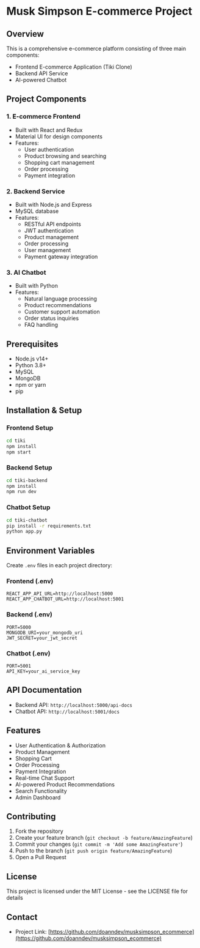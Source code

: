 # Musk Simpson E-commerce Project

## Overview

This is a comprehensive e-commerce platform consisting of three main components:

- Frontend E-commerce Application (Tiki Clone)
- Backend API Service
- AI-powered Chatbot

## Project Components

### 1. E-commerce Frontend

- Built with React and Redux
- Material UI for design components
- Features:
  - User authentication
  - Product browsing and searching
  - Shopping cart management
  - Order processing
  - Payment integration

### 2. Backend Service

- Built with Node.js and Express
- MySQL database
- Features:
  - RESTful API endpoints
  - JWT authentication
  - Product management
  - Order processing
  - User management
  - Payment gateway integration

### 3. AI Chatbot

- Built with Python
- Features:
  - Natural language processing
  - Product recommendations
  - Customer support automation
  - Order status inquiries
  - FAQ handling

## Prerequisites

- Node.js v14+
- Python 3.8+
- MySQL
- MongoDB
- npm or yarn
- pip

## Installation & Setup

### Frontend Setup

```bash
cd tiki
npm install
npm start
```

### Backend Setup

```bash
cd tiki-backend
npm install
npm run dev
```

### Chatbot Setup

```bash
cd tiki-chatbot
pip install -r requirements.txt
python app.py
```

## Environment Variables

Create `.env` files in each project directory:

### Frontend (.env)

```
REACT_APP_API_URL=http://localhost:5000
REACT_APP_CHATBOT_URL=http://localhost:5001
```

### Backend (.env)

```
PORT=5000
MONGODB_URI=your_mongodb_uri
JWT_SECRET=your_jwt_secret
```

### Chatbot (.env)

```
PORT=5001
API_KEY=your_ai_service_key
```

## API Documentation

- Backend API: `http://localhost:5000/api-docs`
- Chatbot API: `http://localhost:5001/docs`

## Features

- User Authentication & Authorization
- Product Management
- Shopping Cart
- Order Processing
- Payment Integration
- Real-time Chat Support
- AI-powered Product Recommendations
- Search Functionality
- Admin Dashboard

## Contributing

1. Fork the repository
2. Create your feature branch (`git checkout -b feature/AmazingFeature`)
3. Commit your changes (`git commit -m 'Add some AmazingFeature'`)
4. Push to the branch (`git push origin feature/AmazingFeature`)
5. Open a Pull Request

## License

This project is licensed under the MIT License - see the LICENSE file for details

## Contact

- Project Link: [https://github.com/doanndev/musksimpson_ecommerce](https://github.com/doanndev/musksimpson_ecommerce)

